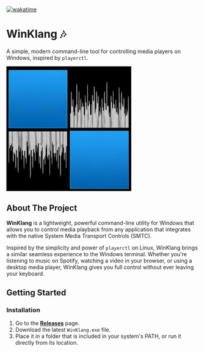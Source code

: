 [![wakatime](https://wakatime.com/badge/user/c8cd0c53-219b-4950-8025-0e666e97e8c8/project/eec5a81a-6bee-4a87-ac29-6e43f71f8a1d.svg)](https://wakatime.com/badge/user/c8cd0c53-219b-4950-8025-0e666e97e8c8/project/eec5a81a-6bee-4a87-ac29-6e43f71f8a1d)

# WinKlang 🎶

A simple, modern command-line tool for controlling media players on Windows, inspired by `playerctl`.

![logo](logo.png)

## About The Project

**WinKlang** is a lightweight, powerful command-line utility for Windows that allows you to control media playback from any application that integrates with the native System Media Transport Controls (SMTC).

Inspired by the simplicity and power of `playerctl` on Linux, WinKlang brings a similar seamless experience to the Windows terminal. Whether you're listening to music on Spotify, watching a video in your browser, or using a desktop media player, WinKlang gives you full control without ever leaving your keyboard.

<!-- ## Key Features

* **Universal Control:** Manage playback (play, pause, next, previous) for all SMTC-compliant applications.
* **Get Metadata:** Instantly retrieve the current track's title, artist, and album.
* **Artwork Support:** Download the album art for the currently playing song.
* **Timeline Info:** Get the current playback position and total duration of the track.
* **Lightweight & Fast:** Built with C# and .NET for a snappy terminal experience. -->

## Getting Started

### Installation

1.  Go to the [**Releases**](https://github.com/YOUR-USERNAME/WinKlang/releases) page.
2.  Download the latest `WinKlang.exe` file.
3.  Place it in a folder that is included in your system's PATH, or run it directly from its location.

<!-- ### Usage

Here are some examples of how to use WinKlang:

```sh
# Get the status of the current track
WinKlang status

# Toggle play/pause
WinKlang play-pause

# Skip to the next track
WinKlang next

# Go to the previous track
WinKlang previous

# Save the current album art to artwork.jpg
WinKlang artwork -->
